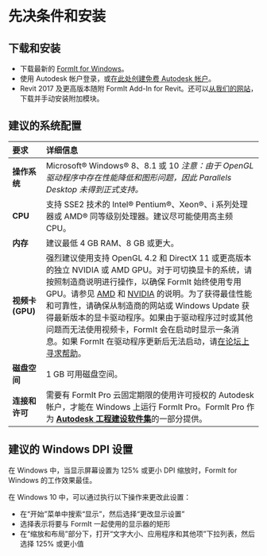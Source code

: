 # 先决条件和安装

## 下载和安装

* 下载最新的 [FormIt for Windows](https://formit.autodesk.com/page/download)。
* 使用 Autodesk 帐户登录，或[在此处创建免费 Autodesk 帐户](https://accounts.autodesk.com/)。
* Revit 2017 及更高版本随附 FormIt Add-In for Revit。还可以[从我们的网站](https://formit.autodesk.com/page/formit-revit)，下载并手动安装附加模块。

## 建议的系统配置

| 要求 | 详细信息 |
| :--- | :--- |
| **操作系统** | Microsoft® Windows® 8、8.1 或 10 _注意：由于 OpenGL 驱动程序中存在性能降低和图形问题，因此 Parallels Desktop 未得到正式支持。_ |
| **CPU** | 支持 SSE2 技术的 Intel® Pentium®、Xeon®、i 系列处理器或 AMD® 同等级别处理器。建议尽可能使用高主频 CPU。 |
| **内存** | 建议最低 4 GB RAM、8 GB 或更大。 |
| **视频卡 (GPU)** | 强烈建议使用支持 OpenGL 4.2 和 DirectX 11 或更高版本的独立 NVIDIA 或 AMD GPU。对于可切换显卡的系统，请按照制造商说明进行操作，以确保 FormIt 始终使用专用 GPU。请参见 [AMD](https://www.amd.com/zh-hans/support/kb/faq/dh-017) 和 [NVIDIA](http://nvidia.custhelp.com/app/answers/detail/a_id/2615/kw/manage%203d%20settings/related/1) 的说明。为了获得最佳性能和可靠性，请确保从制造商的网站或 Windows Update 获得最新版本的显卡驱动程序。如果由于驱动程序过时或其他问题而无法使用视频卡，FormIt 会在启动时显示一条消息。如果 FormIt 在驱动程序更新后无法启动，请[在论坛上寻求帮助](https://forums.autodesk.com/t5/formit-forum/bd-p/142?profile.language=zh-CN)。 |
| **磁盘空间** | 1 GB 可用磁盘空间。 |
| **连接和许可** | 需要有 FormIt Pro 云固定期限的使用许可授权的 Autodesk 帐户，才能在 Windows 上运行 FormIt Pro。FormIt Pro 作为 [**Autodesk 工程建设软件集**](https://www.autodesk.com.cn/collections/architecture-engineering-construction/overview)的一部分提供。 |

## 建议的 Windows DPI 设置

在 Windows 中，当显示屏幕设置为 125% 或更小 DPI 缩放时，FormIt for Windows 的工作效果最佳。

在 Windows 10 中，可以通过执行以下操作来更改此设置：

* 在“开始”菜单中搜索“显示”，然后选择“更改显示设置”
* 选择表示将要与 FormIt 一起使用的显示器的矩形
* 在“缩放和布局”部分下，打开“文字大小、应用程序和其他项”下拉列表，然后选择 125% 或更小值

